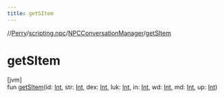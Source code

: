 ```yaml
---
title: getSItem
---
```

//[Perry](../../../index.html)/[scripting.npc](../index.html)/[NPCConversationManager](index.html)/[getSItem](get-s-item.html)



# getSItem



[jvm]\
fun [getSItem](get-s-item.html)(id: [Int](https://kotlinlang.org/api/latest/jvm/stdlib/kotlin/-int/index.html), str: [Int](https://kotlinlang.org/api/latest/jvm/stdlib/kotlin/-int/index.html), dex: [Int](https://kotlinlang.org/api/latest/jvm/stdlib/kotlin/-int/index.html), luk: [Int](https://kotlinlang.org/api/latest/jvm/stdlib/kotlin/-int/index.html), in: [Int](https://kotlinlang.org/api/latest/jvm/stdlib/kotlin/-int/index.html), wd: [Int](https://kotlinlang.org/api/latest/jvm/stdlib/kotlin/-int/index.html), md: [Int](https://kotlinlang.org/api/latest/jvm/stdlib/kotlin/-int/index.html), up: [Int](https://kotlinlang.org/api/latest/jvm/stdlib/kotlin/-int/index.html))




